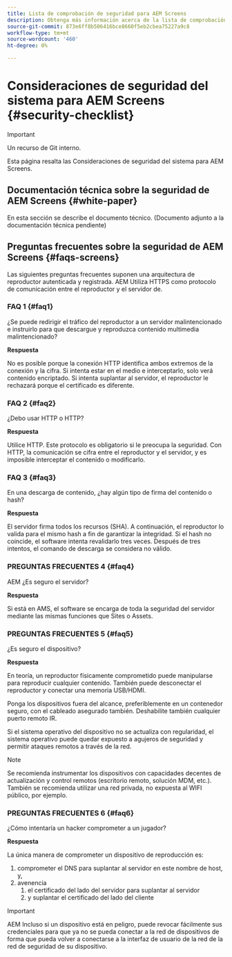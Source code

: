 ```yaml
---
title: Lista de comprobación de seguridad para AEM Screens
description: Obtenga más información acerca de la lista de comprobación de seguridad de AEM Screens.
source-git-commit: 873e6ff8b506416bce8660f5eb2cbea75227a9c8
workflow-type: tm+mt
source-wordcount: '460'
ht-degree: 0%

---
```



# Consideraciones de seguridad del sistema para AEM Screens {#security-checklist}

>[!IMPORTANT]
>Un recurso de Git interno.

Esta página resalta las Consideraciones de seguridad del sistema para AEM Screens.


## Documentación técnica sobre la seguridad de AEM Screens {#white-paper}

En esta sección se describe el documento técnico. (Documento adjunto a la documentación técnica pendiente)


## Preguntas frecuentes sobre la seguridad de AEM Screens {#faqs-screens}

Las siguientes preguntas frecuentes suponen una arquitectura de reproductor autenticada y registrada. AEM Utiliza HTTPS como protocolo de comunicación entre el reproductor y el servidor de.

### FAQ 1 {#faq1}

¿Se puede redirigir el tráfico del reproductor a un servidor malintencionado e instruirlo para que descargue y reproduzca contenido multimedia malintencionado?

**Respuesta**

No es posible porque la conexión HTTP identifica ambos extremos de la conexión y la cifra. Si intenta estar en el medio e interceptarlo, solo verá contenido encriptado. Si intenta suplantar al servidor, el reproductor le rechazará porque el certificado es diferente.


### FAQ 2 {#faq2}

¿Debo usar HTTP o HTTP?

**Respuesta**

Utilice HTTP. Este protocolo es obligatorio si le preocupa la seguridad. Con HTTP, la comunicación se cifra entre el reproductor y el servidor, y es imposible interceptar el contenido o modificarlo.


### FAQ 3 {#faq3}

En una descarga de contenido, ¿hay algún tipo de firma del contenido o hash?

**Respuesta**

El servidor firma todos los recursos (SHA). A continuación, el reproductor lo valida para el mismo hash a fin de garantizar la integridad.
Si el hash no coincide, el software intenta revalidarlo tres veces. Después de tres intentos, el comando de descarga se considera no válido.


### PREGUNTAS FRECUENTES 4 {#faq4}

AEM ¿Es seguro el servidor?

**Respuesta**

Si está en AMS, el software se encarga de toda la seguridad del servidor mediante las mismas funciones que Sites o Assets.


### PREGUNTAS FRECUENTES 5 {#faq5}

¿Es seguro el dispositivo?

**Respuesta**

En teoría, un reproductor físicamente comprometido puede manipularse para reproducir cualquier contenido. También puede desconectar el reproductor y conectar una memoria USB/HDMI.

Ponga los dispositivos fuera del alcance, preferiblemente en un contenedor seguro, con el cableado asegurado también. Deshabilite también cualquier puerto remoto IR.

Si el sistema operativo del dispositivo no se actualiza con regularidad, el sistema operativo puede quedar expuesto a agujeros de seguridad y permitir ataques remotos a través de la red.

>[!NOTE]
>
>Se recomienda instrumentar los dispositivos con capacidades decentes de actualización y control remotos (escritorio remoto, solución MDM, etc.). También se recomienda utilizar una red privada, no expuesta al WIFI público, por ejemplo.


### PREGUNTAS FRECUENTES 6 {#faq6}

¿Cómo intentaría un hacker comprometer a un jugador?

**Respuesta**

La única manera de comprometer un dispositivo de reproducción es:

1. comprometer el DNS para suplantar al servidor en este nombre de host, y,
1. avenencia
   1. el certificado del lado del servidor para suplantar al servidor
   1. y suplantar el certificado del lado del cliente

>[!IMPORTANT]
>AEM Incluso si un dispositivo está en peligro, puede revocar fácilmente sus credenciales para que ya no se pueda conectar a la red de dispositivos de forma que pueda volver a conectarse a la interfaz de usuario de la red de la red de seguridad de su dispositivo.





